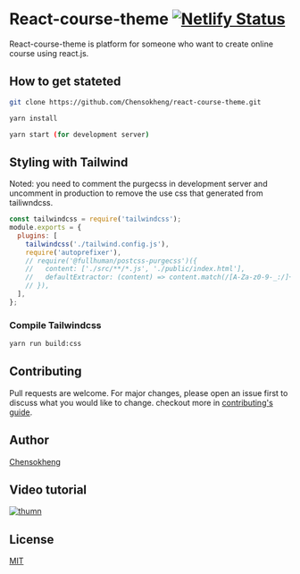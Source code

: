 # React-course-theme [![Netlify Status](https://api.netlify.com/api/v1/badges/890b3eba-9328-4f0f-95e3-f1c21df95c2f/deploy-status)](https://app.netlify.com/sites/zen-mcnulty-a4a54f/deploys)

React-course-theme is platform for someone who want to create online course using react.js.

## How to get stateted

```sh
git clone https://github.com/Chensokheng/react-course-theme.git

yarn install

yarn start (for development server)
```

## Styling with Tailwind

Noted: you need to comment the purgecss in development server and uncomment in production to remove the use css that generated from tailiwndcss.

```js
const tailwindcss = require('tailwindcss');
module.exports = {
  plugins: [
    tailwindcss('./tailwind.config.js'),
    require('autoprefixer'),
    // require('@fullhuman/postcss-purgecss')({
    //   content: ['./src/**/*.js', './public/index.html'],
    //   defaultExtractor: (content) => content.match(/[A-Za-z0-9-_:/]+/g) || [],
    // }),
  ],
};
```

### Compile Tailwindcss

```sh
yarn run build:css
```

## Contributing

Pull requests are welcome. For major changes, please open an issue first to discuss what you would like to change. checkout more in [contributing's guide](https://github.com/Chensokheng/react-course-theme/blob/master/CONTRIBUTING.md).

## Author

[Chensokheng](https://github.com/Chensokheng)

## Video tutorial

[![thumn](https://user-images.githubusercontent.com/52232579/99140141-876a9080-2671-11eb-9cf8-f187234c680b.jpg)](https://youtu.be/qgALzm3NsbE)

## License

[MIT](https://choosealicense.com/licenses/mit/)

